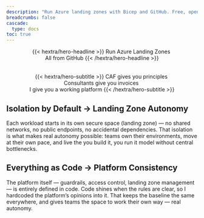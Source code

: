 ```yaml
---
description: "Run Azure landing zones with Bicep and GitHub. Free, open source and designed for team autonomy"
breadcrumbs: false
cascade:
  type: docs  
toc: true
---
```

<div style="margin: auto; text-align: center;">
<div class="hx:mt-6 hx:mb-6">
{{< hextra/hero-headline >}}
 Run Azure Landing Zones&nbsp;<br class="hx:sm:block hx:hidden" />All from GitHub 
{{< /hextra/hero-headline >}}
</div>

  <div style="height: 2rem;"></div>
<div class="hx:mb-12">
{{< hextra/hero-subtitle >}}
  CAF gives you principles&nbsp;<br class="hx:sm:block hx:hidden" />Consultants give you invoices&nbsp;<br class="hx:sm:block hx:hidden" />I give you a working platform
{{< /hextra/hero-subtitle >}}
</div>
  <div style="height: 2 rem;"></div>

</div>

## Isolation by Default → Landing Zone Autonomy
Each workload starts in its own secure space (landing zone) — no shared networks, no public endpoints, no accidental dependencies. That isolation is what makes real autonomy possible: teams own their environments, move at their own pace, and live the you build it, you run it model without central bottlenecks.

## Everything as Code → Platform Consistency
The platform itself — guardrails, access control, landing zone management — is entirely defined in code. Code shines when the rules are clear, so I hardcoded the platform’s opinions into it. That keeps the baseline the same everywhere, and gives teams the space to work their own way — real autonomy.